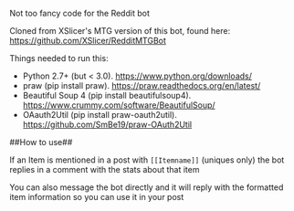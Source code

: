 Not too fancy code for the Reddit bot

Cloned from XSlicer's MTG version of this bot, found here: https://github.com/XSlicer/RedditMTGBot

Things needed to run this:
- Python 2.7+ (but < 3.0). https://www.python.org/downloads/
- praw (pip install praw). https://praw.readthedocs.org/en/latest/
- Beautiful Soup 4 (pip install beautifulsoup4). https://www.crummy.com/software/BeautifulSoup/
- OAauth2Util (pip install praw-oauth2util). https://github.com/SmBe19/praw-OAuth2Util

##How to use##

If an Item is mentioned in a post with `[[Itemname]]` (uniques only) the bot replies in a comment with the stats about that item

You can also message the bot directly and it will reply with the formatted item information so you can use it in your post
